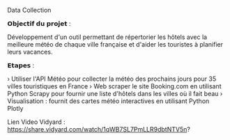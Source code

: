 Data Collection

𝗢𝗯𝗷𝗲𝗰𝘁𝗶𝗳 𝗱𝘂 𝗽𝗿𝗼𝗷𝗲𝘁 :

Développement d'un outil permettant de répertorier les hôtels avec la meilleure météo de chaque ville française et d'aider les touristes à planifier leurs vacances.

𝗘𝘁𝗮𝗽𝗲𝘀 :

› Utiliser l'API Météo pour collecter la météo des prochains jours pour 35 villes touristiques en France › Web scraper le site Booking.com en utilisant Python Scrapy pour fournir une liste d'hôtels dans les villes où il fait beau 
› Visualisation : fournit des cartes météo interactives en utilisant Python Plotly

Lien Video Vidyard :
https://share.vidyard.com/watch/1qWB7SL7PmLLR9dbtNTV5n?